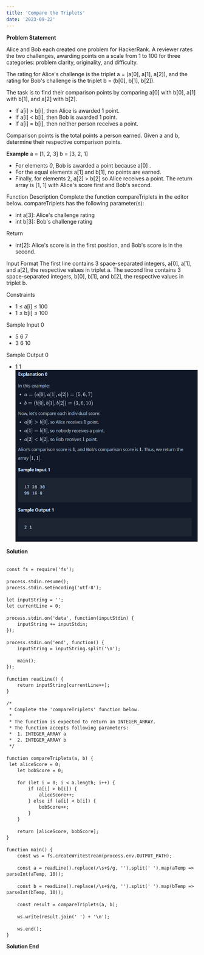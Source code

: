 ```yaml
---
title: 'Compare the Triplets'
date: '2023-09-22'
---
```


**Problem Statement** 

Alice and Bob each created one problem for HackerRank. A   reviewer rates the two challenges, awarding points on a scale from 1 to 100 for three categories: problem clarity, originality, and difficulty.

The rating for Alice's challenge is the triplet a = (a[0], a[1], a[2]), and the rating for Bob's challenge is the triplet b = (b[0], b[1], b[2]).

The task is to find their comparison points by comparing a[0] with b[0], a[1] with b[1], and a[2] with b[2].

- If a[i] > b[i], then Alice is awarded 1 point.
- If a[i] < b[i], then Bob is awarded 1 point.
- If a[i] = b[i], then neither person receives a point.

Comparison points is the total points a person earned.
Given a and b, determine their respective comparison points.

**Example**
a = [1, 2, 3]
b = [3, 2, 1]
  - For elements *0*, Bob is awarded a point because a[0] .
  - For the equal elements a[1] and b[1], no points are earned.
  - Finally, for elements 2, a[2] > b[2] so Alice receives a point.
The return array is [1, 1] with Alice's score first and Bob's second.

Function Description
Complete the function compareTriplets in the editor below.
compareTriplets has the following parameter(s):
- int a[3]: Alice's challenge rating
- int b[3]: Bob's challenge rating

Return
- int[2]: Alice's score is in the first position, and Bob's score is in the second.

Input Format
The first line contains 3 space-separated integers, a[0], a[1], and a[2], the respective values in triplet a.
The second line contains 3 space-separated integers, b[0], b[1], and b[2], the respective values in triplet b.

Constraints
- 1 ≤ a[i] ≤ 100
- 1 ≤ b[i] ≤ 100

Sample Input 0
- 5 6 7
- 3 6 10

Sample Output 0
- 1 1
![Explanation 0](/public/images/explanation1.png "Explanation 0")


**Solution**

```'use strict';

const fs = require('fs');

process.stdin.resume();
process.stdin.setEncoding('utf-8');

let inputString = '';
let currentLine = 0;

process.stdin.on('data', function(inputStdin) {
    inputString += inputStdin;
});

process.stdin.on('end', function() {
    inputString = inputString.split('\n');

    main();
});

function readLine() {
    return inputString[currentLine++];
}

/*
 * Complete the 'compareTriplets' function below.
 *
 * The function is expected to return an INTEGER_ARRAY.
 * The function accepts following parameters:
 *  1. INTEGER_ARRAY a
 *  2. INTEGER_ARRAY b
 */

function compareTriplets(a, b) {
 let aliceScore = 0;
    let bobScore = 0;

    for (let i = 0; i < a.length; i++) {
        if (a[i] > b[i]) {
            aliceScore++;
        } else if (a[i] < b[i]) {
            bobScore++;
        }
    }

    return [aliceScore, bobScore];
}

function main() {
    const ws = fs.createWriteStream(process.env.OUTPUT_PATH);

    const a = readLine().replace(/\s+$/g, '').split(' ').map(aTemp => parseInt(aTemp, 10));

    const b = readLine().replace(/\s+$/g, '').split(' ').map(bTemp => parseInt(bTemp, 10));

    const result = compareTriplets(a, b);

    ws.write(result.join(' ') + '\n');

    ws.end();
}
```

**Solution End**




